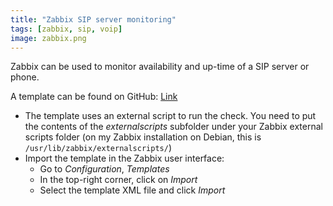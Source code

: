 ```yaml
---
title: "Zabbix SIP server monitoring"
tags: [zabbix, sip, voip]
image: zabbix.png
---
```


Zabbix can be used to monitor availability and up-time of a SIP server or phone.

<!--more-->

A template can be found on GitHub: [Link](https://github.com/WimObiwan/ZabbixCustomTemplates/tree/master/SIP)

* The template uses an external script to run the check.  You need to put the contents of the *externalscripts* subfolder under your Zabbix external scripts folder (on my Zabbix installation on Debian, this is `/usr/lib/zabbix/externalscripts/`) 
* Import the template in the Zabbix user interface:
  * Go to *Configuration*, *Templates*
  * In the top-right corner, click on *Import*
  * Select the template XML file and click *Import* 
